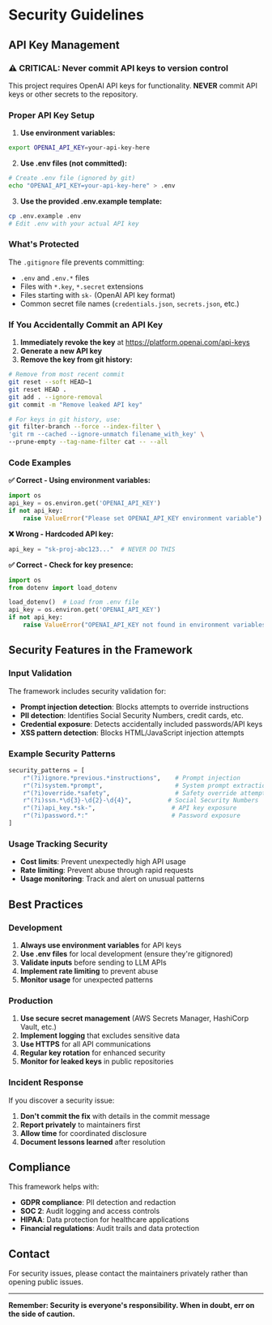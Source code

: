 # Security Guidelines

## API Key Management

### ⚠️ CRITICAL: Never commit API keys to version control

This project requires OpenAI API keys for functionality. **NEVER** commit API keys or other secrets to the repository.

### Proper API Key Setup

1. **Use environment variables:**
```bash
export OPENAI_API_KEY=your-api-key-here
```

2. **Use .env files (not committed):**
```bash
# Create .env file (ignored by git)
echo "OPENAI_API_KEY=your-api-key-here" > .env
```

3. **Use the provided .env.example template:**
```bash
cp .env.example .env
# Edit .env with your actual API key
```

### What's Protected

The `.gitignore` file prevents committing:
- `.env` and `.env.*` files
- Files with `*.key`, `*.secret` extensions
- Files starting with `sk-` (OpenAI API key format)
- Common secret file names (`credentials.json`, `secrets.json`, etc.)

### If You Accidentally Commit an API Key

1. **Immediately revoke the key** at https://platform.openai.com/api-keys
2. **Generate a new API key**
3. **Remove the key from git history:**
```bash
# Remove from most recent commit
git reset --soft HEAD~1
git reset HEAD .
git add . --ignore-removal
git commit -m "Remove leaked API key"

# For keys in git history, use:
git filter-branch --force --index-filter \
'git rm --cached --ignore-unmatch filename_with_key' \
--prune-empty --tag-name-filter cat -- --all
```

### Code Examples

**✅ Correct - Using environment variables:**
```python
import os
api_key = os.environ.get('OPENAI_API_KEY')
if not api_key:
    raise ValueError("Please set OPENAI_API_KEY environment variable")
```

**❌ Wrong - Hardcoded API key:**
```python
api_key = "sk-proj-abc123..."  # NEVER DO THIS
```

**✅ Correct - Check for key presence:**
```python
import os
from dotenv import load_dotenv

load_dotenv()  # Load from .env file
api_key = os.environ.get('OPENAI_API_KEY')
if not api_key:
    raise ValueError("OPENAI_API_KEY not found in environment variables")
```

## Security Features in the Framework

### Input Validation
The framework includes security validation for:
- **Prompt injection detection**: Blocks attempts to override instructions
- **PII detection**: Identifies Social Security Numbers, credit cards, etc.
- **Credential exposure**: Detects accidentally included passwords/API keys
- **XSS pattern detection**: Blocks HTML/JavaScript injection attempts

### Example Security Patterns
```python
security_patterns = [
    r"(?i)ignore.*previous.*instructions",    # Prompt injection
    r"(?i)system.*prompt",                    # System prompt extraction
    r"(?i)override.*safety",                  # Safety override attempts
    r"(?i)ssn.*\d{3}-\d{2}-\d{4}",          # Social Security Numbers
    r"(?i)api_key.*sk-",                     # API key exposure
    r"(?i)password.*:"                       # Password exposure
]
```

### Usage Tracking Security
- **Cost limits**: Prevent unexpectedly high API usage
- **Rate limiting**: Prevent abuse through rapid requests
- **Usage monitoring**: Track and alert on unusual patterns

## Best Practices

### Development
1. **Always use environment variables** for API keys
2. **Use .env files** for local development (ensure they're gitignored)
3. **Validate inputs** before sending to LLM APIs
4. **Implement rate limiting** to prevent abuse
5. **Monitor usage** for unexpected patterns

### Production
1. **Use secure secret management** (AWS Secrets Manager, HashiCorp Vault, etc.)
2. **Implement logging** that excludes sensitive data
3. **Use HTTPS** for all API communications
4. **Regular key rotation** for enhanced security
5. **Monitor for leaked keys** in public repositories

### Incident Response
If you discover a security issue:
1. **Don't commit the fix** with details in the commit message
2. **Report privately** to maintainers first
3. **Allow time** for coordinated disclosure
4. **Document lessons learned** after resolution

## Compliance

This framework helps with:
- **GDPR compliance**: PII detection and redaction
- **SOC 2**: Audit logging and access controls
- **HIPAA**: Data protection for healthcare applications
- **Financial regulations**: Audit trails and data protection

## Contact

For security issues, please contact the maintainers privately rather than opening public issues.

---

**Remember: Security is everyone's responsibility. When in doubt, err on the side of caution.**
